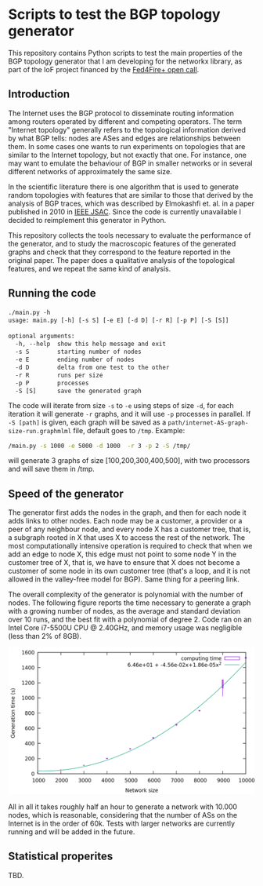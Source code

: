 # Scripts to test the BGP topology generator

This repository contains Python scripts to test the main properties of the BGP topology generator that I am developing for the networkx library, as part of the IoF project financed by the [Fed4Fire+ open call](https://www.fed4fire.eu/event/5th-fed4fire-open-call-experiments/).

## Introduction
The Internet uses the BGP protocol to disseminate routing information among routers operated by different and competing operators. The term "Internet topology" generally refers to the topological information derived by what BGP tells: nodes are ASes and edges are relationships between them.
In some cases one wants to run experiments on topologies that are similar to the Internet topology, but not exactly that one. For instance, one may want to emulate the behaviour of BGP in smaller networks or in several different networks of approximately the same size.

In the scientific literature there is one algorithm that is used to generate random topologies with features that are similar to those that derived by the analysis of BGP traces, which was described by Elmokashfi et. al. in a paper published in 2010 in [IEEE JSAC](https://ieeexplore.ieee.org/abstract/document/5586438). Since the code is currently unavailable I decided to reimplement this generator in Python.

This repository collects the tools necessary to evaluate the performance of the generator, and to study the macroscopic features of the generated graphs and check that they correspond to the feature reported in the original paper. The paper does a qualitative analysis of the topological features, and we repeat the same kind of analysis. 

## Running the code

```text
./main.py -h
usage: main.py [-h] [-s S] [-e E] [-d D] [-r R] [-p P] [-S [S]]

optional arguments:
  -h, --help  show this help message and exit
  -s S        starting number of nodes
  -e E        ending number of nodes
  -d D        delta from one test to the other
  -r R        runs per size
  -p P        processes
  -S [S]      save the generated graph
```

The code will iterate from size `-s` to `-e` using steps of size `-d`, for each iteration it will generate `-r` graphs, and it will use `-p` processes in parallel. If `-S [path]` is given, each graph will be saved as a `path/internet-AS-graph-size-run.graphmlml` file, default goes to `/tmp`. Example:

```bash
/main.py -s 1000 -e 5000 -d 1000  -r 3 -p 2 -S /tmp/
```
will generate 3 graphs of size [100,200,300,400,500], with two processors and will save them in /tmp.

## Speed of the generator

The generator first adds the nodes in the graph, and then for each node it adds links to other nodes. Each node may be a customer, a provider or a peer of any neighbour node, and every node X has a customer tree, that is, a subgraph rooted in X that uses X to access the rest of the network. The most computationally intensive operation is required to check that when we add an edge to node X, this edge must not point to some node Y in the customer tree of X, that is, we have to ensure that X does not become a customer of some node in its own customer tree (that's a loop, and it is not allowed in the valley-free model for BGP). Same thing for a peering link.

The overall complexity of the generator is polynomial with the number of nodes.
The following figure reports the time necessary to generate a graph with a growing number of nodes, as the average and standard deviation over 10 runs, and the best fit with a polynomial of degree 2.
Code ran on an Intel Core i7-5500U CPU @ 2.40GHz, and memory usage was negligible (less than 2% of 8GB).

![Generation time](images/generation-time.png)

All in all it takes roughly half an hour to generate a network with 10.000 nodes, which is reasonable, considering that the number of ASs on the Internet is in the order of 60k. Tests with larger networks are currently running and will be added in the future.

## Statistical properites

TBD.
